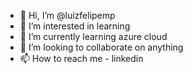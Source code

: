 - 👋 Hi, I’m @luizfelipemp
- 👀 I’m interested in learning
- 🌱 I’m currently learning azure cloud
- 💞️ I’m looking to collaborate on anything
- 📫 How to reach me - linkedin

<!---
luizfelipemp/luizfelipemp is a ✨ special ✨ repository because its `README.md` (this file) appears on your GitHub profile.
You can click the Preview link to take a look at your changes.
--->
